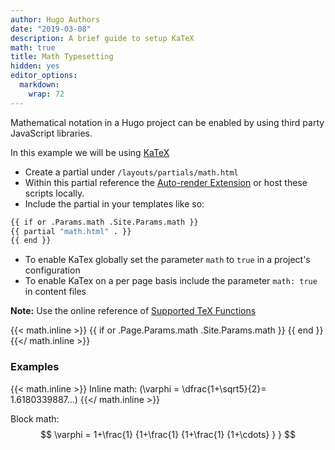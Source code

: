 ```yaml
---
author: Hugo Authors
date: "2019-03-08"
description: A brief guide to setup KaTeX
math: true
title: Math Typesetting
hidden: yes
editor_options: 
  markdown: 
    wrap: 72
---
```


Mathematical notation in a Hugo project can be enabled by using third
party JavaScript libraries. <!--more-->

In this example we will be using [KaTeX](https://katex.org/)

-   Create a partial under `/layouts/partials/math.html`
-   Within this partial reference the [Auto-render
    Extension](https://katex.org/docs/autorender.html) or host these
    scripts locally.
-   Include the partial in your templates like so:

``` bash
{{ if or .Params.math .Site.Params.math }}
{{ partial "math.html" . }}
{{ end }}
```

-   To enable KaTex globally set the parameter `math` to `true` in a
    project's configuration
-   To enable KaTex on a per page basis include the parameter
    `math: true` in content files

**Note:** Use the online reference of [Supported TeX
Functions](https://katex.org/docs/supported.html)

{{< math.inline >}} {{ if or .Page.Params.math .Site.Params.math }}     {{ end }} {{</ math.inline >}}

### Examples

{{< math.inline >}}  Inline math: (\varphi = \dfrac{1+\sqrt5}{2}= 1.6180339887…)  {{</ math.inline >}}

Block math: $$
 \varphi = 1+\frac{1} {1+\frac{1} {1+\frac{1} {1+\cdots} } } 
$$
